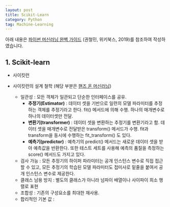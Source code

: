 ```yaml
---
layout: post
title: Scikit-Learn
category: Python
tag: Machine-Learning
---
```


 

아래 내용은 [파이썬 머신러닝 완벽 가이드](http://www.yes24.com/Product/Goods/69752484) (권철민, 위키북스, 2019)를 참조하여 작성하였습니다.



## 1. Scikit-learn

- 사이킷런



- 사이킷런의 설계 철학 (해당 부분은 [핸즈 온 머신러닝](http://www.yes24.com/Product/Goods/59878826))
  - 일관성 : 모든 객체가 일관되고 단순한 인터페이스를 공유.
    - __추정기(Estimator)__ : 데이터 셋을 기반으로 일련의 모델 파라미터를 추정하는 객체를 추정기라고 한다. fit() 메서드에 의해 수행. 하나의 매개변수로 하나의 데이터셋만 전달. 
    - __변환기(transformer)__ : 데이터 셋을 변환하는 추정기를 변환기라고 함. 데이터 셋을 매개변수로 전달받은 transform() 메서드가 수행. fit과 transform을 동시에 수행하는 fit_transform() 도 있다.
    - __예측기(predictor)__ : 예측기의 predict() 메서드는 새로운 데이터 셋을 받아 예측값을 반환한다. 또한 테스트 세트를 사용해 예측의 품질을 측정하는 score() 메서드도 가지고 있다.
  - 검사 가능 : 모든 추정기의 하이퍼 파라미터는 공개 인스턴스 변수로 직접 접근할 수 있고, 모든 추정기의 학습된 모델 파라미터도 접미사로 밑줄을 붙여서 공개 인스턴스 변수로 제공한다.
  - 클래스 남용 방지 : 별도의 클래스가 아니라 넘파이 배열이나 사이파이 희소 행렬로 표현
  - 조합성 : 기존의 구성요소를 최대한 재사용.
  - 합리적인 기본 값 : 

